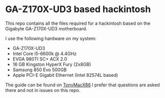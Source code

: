 # GA-Z170X-UD3 based hackintosh #
This repo contains all the files required for a hackintosh based on the Gigabyte GA-Z170X-UD3 motherboard.

I use the following hardware on my system:
* GA-Z170X-UD3
* Intel Core i5-6600k @ 4.4GHz
* EVGA 980TI SC+ ACX 2.0
* 16 GB Kingston HyperX Fury (2x8GB)
* Samsung 850 Evo 500GB
* Apple PCI-E Gigabit Ethernet (Intel 82574L based)

The guide can be found on [TonyMacX86](http://www.tonymacx86.com/threads/guide-el-capitan-on-the-ga-z170x-ud3.180618) I prefer that questions are asked there and not in issues on this repo.